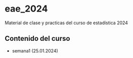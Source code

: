 # eae_2024
Material de clase y practicas del curso de estadística 2024

## Contenido del curso
+ semana1 (25.01.2024)
